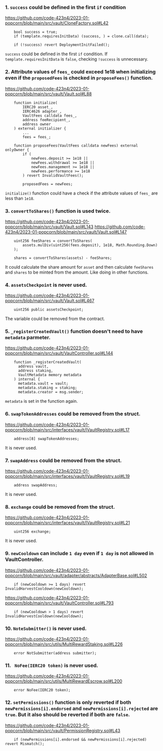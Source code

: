 ### 1. ```success``` could be defined in the first ```if``` condition
https://github.com/code-423n4/2023-01-popcorn/blob/main/src/vault/CloneFactory.sol#L42
```
    bool success = true;
    if (template.requiresInitData) (success, ) = clone.call(data);

    if (!success) revert DeploymentInitFailed();
```

```success``` could be defined in the first ```if``` condition. If ```template.requiresInitData``` is ```false```, checking ```!success``` is unnecessary.

### 2. Attribute values of ```fees_``` could exceed 1e18 when initializing even if the ```proposedFees``` is checked in ```proposeFees()``` function.
https://github.com/code-423n4/2023-01-popcorn/blob/main/src/vault/Vault.sol#L88
```
    function initialize(
        IERC20 asset_,
        IERC4626 adapter_,
        VaultFees calldata fees_,
        address feeRecipient_,
        address owner
    ) external initializer {
        ...
        fees = fees_;
```
```
    function proposeFees(VaultFees calldata newFees) external onlyOwner {
        if (
            newFees.deposit >= 1e18 ||
            newFees.withdrawal >= 1e18 ||
            newFees.management >= 1e18 ||
            newFees.performance >= 1e18
        ) revert InvalidVaultFees();

        proposedFees = newFees;
```
```initialize()``` function could have a check if the attribute values of ```fees_``` are less than ```1e18```.

### 3. ```convertToShares()``` function is used twice.
https://github.com/code-423n4/2023-01-popcorn/blob/main/src/vault/Vault.sol#L143
https://github.com/code-423n4/2023-01-popcorn/blob/main/src/vault/Vault.sol#L147
```
    uint256 feeShares = convertToShares(
        assets.mulDiv(uint256(fees.deposit), 1e18, Math.Rounding.Down)
    );

    shares = convertToShares(assets) - feeShares;
```
It could calculate the share amount for ```asset``` and then calculate ```feeShares``` and ```shares``` to be minted from the amount. Like doing in other functions.

### 4. ```assetsCheckpoint``` is never used.
https://github.com/code-423n4/2023-01-popcorn/blob/main/src/vault/Vault.sol#L467
```
    uint256 public assetsCheckpoint;
```
The variable could be removed from the contract.

### 5. ```_registerCreatedVault()``` function doesn't need to have ```metadata``` parmeter.
https://github.com/code-423n4/2023-01-popcorn/blob/main/src/vault/VaultController.sol#L144
```
    function _registerCreatedVault(
      address vault,
      address staking,
      VaultMetadata memory metadata
    ) internal {
      metadata.vault = vault;
      metadata.staking = staking;
      metadata.creator = msg.sender;
```
```metadata``` is set in the function again.

### 6. ```swapTokenAddresses``` could be removed from the struct.
https://github.com/code-423n4/2023-01-popcorn/blob/main/src/interfaces/vault/IVaultRegistry.sol#L17
```
    address[8] swapTokenAddresses;
```
It is never used.

### 7. ```swapAddress``` could be removed from the struct.
https://github.com/code-423n4/2023-01-popcorn/blob/main/src/interfaces/vault/IVaultRegistry.sol#L19
```
    address swapAddress;
```
It is never used.

### 8. ```exchange``` could be removed from the struct.
https://github.com/code-423n4/2023-01-popcorn/blob/main/src/interfaces/vault/IVaultRegistry.sol#L21
```
    uint256 exchange;
```
It is never used.

### 9. ```newCooldown``` can include ```1 day``` even if ```1 day``` is not allowed in VaultController.
https://github.com/code-423n4/2023-01-popcorn/blob/main/src/vault/adapter/abstracts/AdapterBase.sol#L502
```
    if (newCooldown >= 1 days) revert InvalidHarvestCooldown(newCooldown);
```
https://github.com/code-423n4/2023-01-popcorn/blob/main/src/vault/VaultController.sol#L793
```
    if (newCooldown > 1 days) revert InvalidHarvestCooldown(newCooldown);
```

### 10. ```NoteSubmitter()``` is never used.
https://github.com/code-423n4/2023-01-popcorn/blob/main/src/utils/MultiRewardStaking.sol#L226
```
    error NotSubmitter(address submitter);
```

### 11. ``` NoFee(IERC20 token)``` is never used.
https://github.com/code-423n4/2023-01-popcorn/blob/main/src/utils/MultiRewardEscrow.sol#L200
```
    error NoFee(IERC20 token);
```

### 12. ```setPermissions()``` function is only reverted if both ```newPermissions[i].endorsed``` and ```newPermissions[i].rejected``` are ```true```. But it also should be reverted if both are ```false```.
https://github.com/code-423n4/2023-01-popcorn/blob/main/src/vault/PermissionRegistry.sol#L43
```
    if (newPermissions[i].endorsed && newPermissions[i].rejected) revert Mismatch();
```